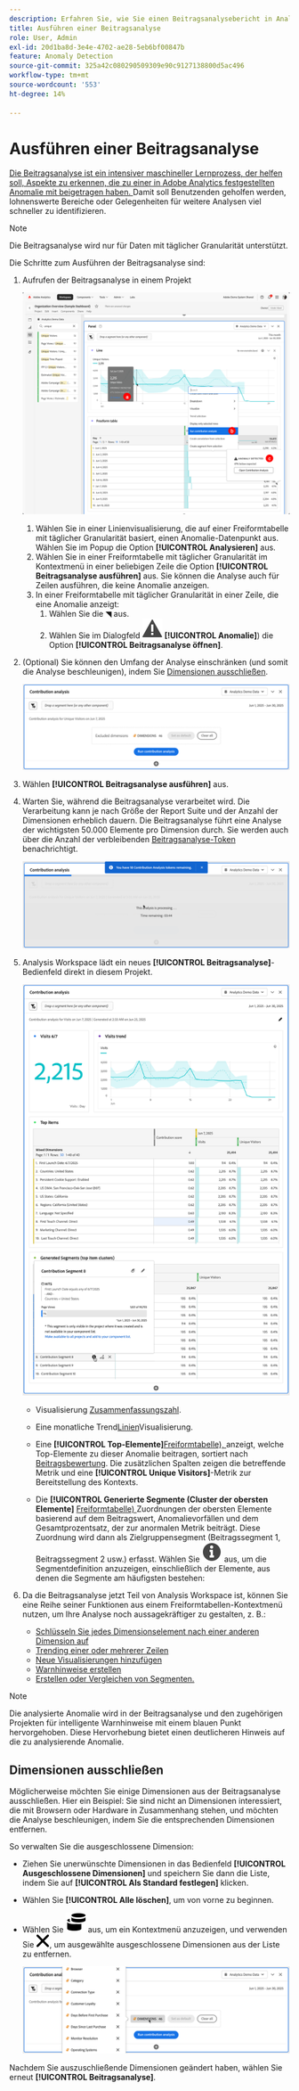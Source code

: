 ```yaml
---
description: Erfahren Sie, wie Sie einen Beitragsanalysebericht in Analysis Workspace ausführen.
title: Ausführen einer Beitragsanalyse
role: User, Admin
exl-id: 20d1ba8d-3e4e-4702-ae28-5eb6bf00847b
feature: Anomaly Detection
source-git-commit: 325a42c080290509309e90c9127138800d5ac496
workflow-type: tm+mt
source-wordcount: '553'
ht-degree: 14%

---
```


# Ausführen einer Beitragsanalyse

[Die Beitragsanalyse ist ein intensiver maschineller Lernprozess, der helfen soll, Aspekte zu erkennen, die zu einer in Adobe Analytics festgestellten Anomalie mit beigetragen haben. ](/help/analyze/analysis-workspace/c-anomaly-detection/anomaly-detection.md#contribution-analysis) Damit soll Benutzenden geholfen werden, lohnenswerte Bereiche oder Gelegenheiten für weitere Analysen viel schneller zu identifizieren.

>[!NOTE]
>
>Die Beitragsanalyse wird nur für Daten mit täglicher Granularität unterstützt.

Die Schritte zum Ausführen der Beitragsanalyse sind:

1. Aufrufen der Beitragsanalyse in einem Projekt

   ![Ausführen der Beitragsanalyse](assets/run-contribution-analysis.png)

   1. Wählen Sie in einer Linienvisualisierung, die auf einer Freiformtabelle mit täglicher Granularität basiert, einen Anomalie-Datenpunkt aus. Wählen Sie im Popup die Option **[!UICONTROL Analysieren]** aus.
   1. Wählen Sie in einer Freiformtabelle mit täglicher Granularität im Kontextmenü in einer beliebigen Zeile die Option **[!UICONTROL Beitragsanalyse ausführen]** aus. Sie können die Analyse auch für Zeilen ausführen, die keine Anomalie anzeigen.
   1. In einer Freiformtabelle mit täglicher Granularität in einer Zeile, die eine Anomalie anzeigt:
      1. Wählen Sie die ◥ aus.
      1. Wählen Sie im Dialogfeld ![Warnhinweis](/help/assets/icons/Alert.svg) **[!UICONTROL Anomalie]**) die Option **[!UICONTROL Beitragsanalyse öffnen]**.



1. (Optional) Sie können den Umfang der Analyse einschränken (und somit die Analyse beschleunigen), indem Sie [Dimensionen ausschließen](#exclude-dimensions).

   ![Ausschließen von Dimensionen aus der Beitragsanalyse](assets/excluding-dimensions.png)

1. Wählen **[!UICONTROL Beitragsanalyse ausführen]** aus.

1. Warten Sie, während die Beitragsanalyse verarbeitet wird. Die Verarbeitung kann je nach Größe der Report Suite und der Anzahl der Dimensionen erheblich dauern. Die Beitragsanalyse führt eine Analyse der wichtigsten 50.000 Elemente pro Dimension durch. Sie werden auch über die Anzahl der verbleibenden [Beitragsanalyse-Token](anomaly-detection.md#contribution-analysis-tokens) benachrichtigt.

   ![Beitragsanalyse wird ausgeführt](assets/contribution-analysis-executing.png)

1. Analysis Workspace lädt ein neues **[!UICONTROL Beitragsanalyse]**-Bedienfeld direkt in diesem Projekt.

   ![Bedienfeld Beitragsanalyse](assets/contribution-analysis.png)

   * Visualisierung [Zusammenfassungszahl](/help/analyze/analysis-workspace/visualizations/summary-number-change.md).
   * Eine monatliche Trend[Linien](/help/analyze/analysis-workspace/visualizations/line.md)Visualisierung.
   * Eine **[!UICONTROL Top-Elemente]**[Freiformtabelle), ](/help/analyze/analysis-workspace/visualizations/freeform-table/freeform-table.md) anzeigt, welche Top-Elemente zu dieser Anomalie beitragen, sortiert nach [Beitragsbewertung](/help/analyze/analysis-workspace/c-anomaly-detection/anomaly-detection.md#contribution-analysis). Die zusätzlichen Spalten zeigen die betreffende Metrik und eine **[!UICONTROL Unique Visitors]**-Metrik zur Bereitstellung des Kontexts.

   * Die **[!UICONTROL Generierte Segmente (Cluster der obersten Elemente]** [Freiformtabelle) ](/help/analyze/analysis-workspace/visualizations/freeform-table/freeform-table.md) Zuordnungen der obersten Elemente basierend auf dem Beitragswert, Anomalievorfällen und dem Gesamtprozentsatz, der zur anormalen Metrik beiträgt. Diese Zuordnung wird dann als Zielgruppensegment (Beitragssegment 1, Beitragssegment 2 usw.) erfasst. Wählen Sie ![Info](/help/assets/icons/Info.svg) aus, um die Segmentdefinition anzuzeigen, einschließlich der Elemente, aus denen die Segmente am häufigsten bestehen:


1. Da die Beitragsanalyse jetzt Teil von Analysis Workspace ist, können Sie eine Reihe seiner Funktionen aus einem Freiformtabellen-Kontextmenü nutzen, um Ihre Analyse noch aussagekräftiger zu gestalten, z. B.:

   * [Schlüsseln Sie jedes Dimensionselement nach einer anderen Dimension auf](/help/analyze/analysis-workspace/components/dimensions/t-breakdown-fa.md)
   * [Trending einer oder mehrerer Zeilen](/help/analyze/analysis-workspace/home.md#section_34930C967C104C2B9092BA8DCF2BF81A)
   * [Neue Visualisierungen hinzufügen](/help/analyze/analysis-workspace/visualizations/freeform-analysis-visualizations.md)
   * [Warnhinweise erstellen](/help/components/alerts/alerts-overview.md)
   * [Erstellen oder Vergleichen von Segmenten.](/help/analyze/analysis-workspace/c-panels/c-segment-comparison/segment-comparison.md)

>[!NOTE]
>
>Die analysierte Anomalie wird in der Beitragsanalyse und den zugehörigen Projekten für intelligente Warnhinweise mit einem blauen Punkt hervorgehoben. Diese Hervorhebung bietet einen deutlicheren Hinweis auf die zu analysierende Anomalie.


## Dimensionen ausschließen

Möglicherweise möchten Sie einige Dimensionen aus der Beitragsanalyse ausschließen. Hier ein Beispiel: Sie sind nicht an Dimensionen interessiert, die mit Browsern oder Hardware in Zusammenhang stehen, und möchten die Analyse beschleunigen, indem Sie die entsprechenden Dimensionen entfernen.

So verwalten Sie die ausgeschlossene Dimension:

* Ziehen Sie unerwünschte Dimensionen in das Bedienfeld **[!UICONTROL Ausgeschlossene Dimensionen]** und speichern Sie dann die Liste, indem Sie auf **[!UICONTROL Als Standard festlegen]** klicken.

* Wählen Sie **[!UICONTROL Alle löschen]**, um von vorne zu beginnen.

* Wählen Sie ![Dimensionen](/help/assets/icons/Dimensions.svg) aus, um ein Kontextmenü anzuzeigen, und verwenden Sie ![CrossSize400](/help/assets/icons/CrossSize400.svg), um ausgewählte ausgeschlossene Dimensionen aus der Liste zu entfernen.

  ![](assets/excluded-dimensions-list.png)

Nachdem Sie auszuschließende Dimensionen geändert haben, wählen Sie erneut **[!UICONTROL Beitragsanalyse]**.

